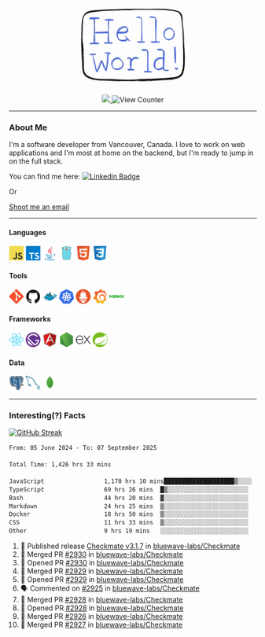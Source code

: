 <div align="center">
    <img src="./img/hello_world.webp" height="200px" width="">
    <div>
        <a href="https://www.linkedin.com/in/ajhollid">
            <img src="https://img.shields.io/badge/LinkedIn-blue"/>
        </a>
        <img src="https://komarev.com/ghpvc/?username=ajhollid&color=yellow" alt="View Counter">
    </div>
</div>

---

### About Me

I'm a software developer from Vancouver, Canada. I love to work on web applications and I'm most at home on the backend, but I'm ready to jump in on the full stack.

You can find me here: [![Linkedin Badge](https://img.shields.io/badge/-ajhollid-blue?style=flat&logo=Linkedin&logoColor=white)](https://www.linkedin.com/in/ajhollid)

Or

[Shoot me an email](mailto:ajhollid@gmail.com)

---

#### Languages

<div>
    <img src="./img/devicons/javascript-original.svg" width=30 height=30 alt="JavaScript">
    <img src="/img/devicons/typescript-original.svg" width=30 height=30 alt="TypeScript">
    <img src="./img/devicons/java-original.svg" width=30 height=30 alt="Java">
    <img src="./img/devicons/go-original.svg" width=30 height=30 alt="Golang">
    <img src="./img/devicons/html5-original.svg" width=30 height=30 alt="HTML 5">
    <img src="./img/devicons/css3-original.svg" width=30 height=30 alt="CSS 3">
</div>

#### Tools

<div>
    <img src="./img/devicons/git-original.svg" width=30 height=30 alt="Git">
    <img src="./img/devicons/github-original.svg" width=30 height=30 alt="Github">
    <img src="./img/devicons/docker-original.svg" width=30 
    height=30 alt="Docker">
    <img src="./img/devicons/kubernetes-original.svg" width=30 height=30 alt="K8">
    <img src="./img/devicons/prometheus-original.svg" width=30 height=30 alt="Prometheus">
    <img src="./img/devicons/grafana-original.svg" width=30 height=30 alt="Grafana">
    <img src="./img/devicons/nginx-original.svg" width=30 height=30 alt="Nginx">
</div>

#### Frameworks

<div>
    <img src="./img/devicons/react-original.svg" width=30 height=30 alt="React">
    <img src="./img/devicons/gatsby-original.svg" width=30 height=30 alt="Gatsby">
    <img src="./img/devicons/angularjs-original.svg" width=30 height=30 alt="AngularJS">
    <img src="./img/devicons/nodejs-original.svg" width=30 height=30 alt="NodeJS">
    <img src="./img/devicons/express-original.svg" width=30 height=30 alt="Express">
    <img src="./img/devicons/spring-original.svg" width=30 height=30 alt="Spring">
</div>

#### Data

<div>
    <img src="./img/devicons/postgresql-original.svg" width=30 height=30 alt="Postgresql">
    <img src="./img/devicons/mysql-original.svg" width=30 height=30 alt="Mysql">
    <img src="./img/devicons/mongodb-original.svg" width=30 height=30 alt="MongoDB">
</div>

---

### Interesting(?) Facts

[![GitHub Streak](http://github-readme-streak-stats.herokuapp.com?user=ajhollid)](https://git.io/streak-stats)

 <!--START_SECTION:waka-->

```txt
From: 05 June 2024 - To: 07 September 2025

Total Time: 1,426 hrs 33 mins

JavaScript                 1,170 hrs 10 mins████████████████████▒░░░░   81.49 %
TypeScript                 69 hrs 26 mins  █▒░░░░░░░░░░░░░░░░░░░░░░░   04.84 %
Bash                       44 hrs 20 mins  ▓░░░░░░░░░░░░░░░░░░░░░░░░   03.09 %
Markdown                   24 hrs 25 mins  ▒░░░░░░░░░░░░░░░░░░░░░░░░   01.70 %
Docker                     18 hrs 50 mins  ▒░░░░░░░░░░░░░░░░░░░░░░░░   01.31 %
CSS                        11 hrs 33 mins  ▒░░░░░░░░░░░░░░░░░░░░░░░░   00.81 %
Other                      9 hrs 19 mins   ░░░░░░░░░░░░░░░░░░░░░░░░░   00.65 %
```

<!--END_SECTION:waka-->


<!--START_SECTION:activity-->
1. 🚀 Published release [Checkmate v3.1.7](https://github.com/bluewave-labs/Checkmate/releases/tag/v3.1.7) in [bluewave-labs/Checkmate](https://github.com/bluewave-labs/Checkmate)
2. 🎉 Merged PR [#2930](https://github.com/bluewave-labs/Checkmate/pull/2930) in [bluewave-labs/Checkmate](https://github.com/bluewave-labs/Checkmate)
3. 💪 Opened PR [#2930](https://github.com/bluewave-labs/Checkmate/pull/2930) in [bluewave-labs/Checkmate](https://github.com/bluewave-labs/Checkmate)
4. 🎉 Merged PR [#2929](https://github.com/bluewave-labs/Checkmate/pull/2929) in [bluewave-labs/Checkmate](https://github.com/bluewave-labs/Checkmate)
5. 💪 Opened PR [#2929](https://github.com/bluewave-labs/Checkmate/pull/2929) in [bluewave-labs/Checkmate](https://github.com/bluewave-labs/Checkmate)
6. 🗣 Commented on [#2925](https://github.com/bluewave-labs/Checkmate/pull/2925#issuecomment-3266555549) in [bluewave-labs/Checkmate](https://github.com/bluewave-labs/Checkmate)
7. 🎉 Merged PR [#2928](https://github.com/bluewave-labs/Checkmate/pull/2928) in [bluewave-labs/Checkmate](https://github.com/bluewave-labs/Checkmate)
8. 💪 Opened PR [#2928](https://github.com/bluewave-labs/Checkmate/pull/2928) in [bluewave-labs/Checkmate](https://github.com/bluewave-labs/Checkmate)
9. 🎉 Merged PR [#2926](https://github.com/bluewave-labs/Checkmate/pull/2926) in [bluewave-labs/Checkmate](https://github.com/bluewave-labs/Checkmate)
10. 🎉 Merged PR [#2927](https://github.com/bluewave-labs/Checkmate/pull/2927) in [bluewave-labs/Checkmate](https://github.com/bluewave-labs/Checkmate)
<!--END_SECTION:activity-->
